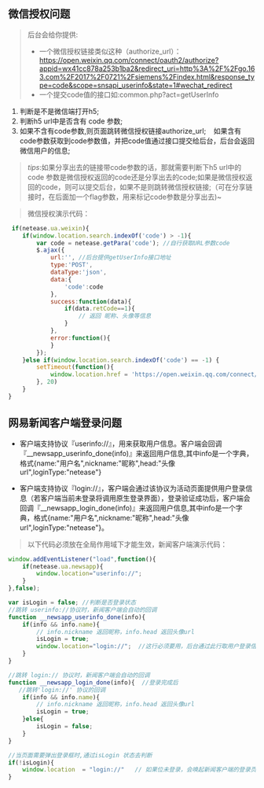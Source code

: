## 微信授权问题
>后台会给你提供:
>* 一个微信授权链接类似这种（authorize_url）：
https://open.weixin.qq.com/connect/oauth2/authorize?appid=wx41cc878a253b1ba2&redirect_uri=http%3A%2F%2Fgo.163.com%2F2017%2F0721%2Fsiemens%2Findex.html&response_type=code&scope=snsapi_userinfo&state=1#wechat_redirect
>* 一个提交code值的接口如:common.php?act=getUserInfo

1. 判断是不是微信端打开h5;
2. 判断h5 url中是否含有 code 参数;
3. 如果不含有code参数,则页面跳转微信授权链接authorize_url;
&nbsp;&nbsp;&nbsp;如果含有code参数获取到code参数值，并把code值通过接口提交给后台，后台会返回微信用户的信息;

>*tips*:如果分享出去的链接带code参数的话，那就需要判断下h5 url中的code 参数是微信授权返回的code还是分享出去的code;如果是微信授权返回的code，则可以提交后台，如果不是则跳转微信授权链接;（可在分享链接时，在后面加一个flag参数，用来标记code参数是分享出去)~

>微信授权演示代码：
```javascript
 if(netease.ua.weixin){ 
    if(window.location.search.indexOf('code') > -1){
        var code = netease.getPara('code'); //自行获取URL参数code
        $.ajax({
            url:'', //后台提供getUserInfo接口地址
            type:'POST',
            dataType:'json',
            data:{
                'code':code
            },
            success:function(data){
                if(data.retCode==1){
                    // 返回 昵称、头像等信息 
                }
            },
            error:function(){
            }
        });
    }else if(window.location.search.indexOf('code') == -1) {
        setTimeout(function(){
            window.location.href = 'https://open.weixin.qq.com/connect/oauth2/authorize?appid=wx41cc878a253b1ba2&redirect_uri=http%3A%2F%2Fgo.163.com%2F2018%2F0115%2FHongKong%2Findex.html&response_type=code&scope=snsapi_userinfo&state=1#wechat_redirect';  // 授权链接后台提供，需要自行替换
        }, 20)
    }
}
```
## 网易新闻客户端登录问题

* 客户端支持协议『userinfo://』，用来获取用户信息。客户端会回调『__newsapp_userinfo_done(info)』来返回用户信息,其中info是一个字典，格式{name:"用户名",nickname:"昵称",head:"头像url",loginType:"netease"}

* 客户端支持协议『login://』，客户端会通过该协议为活动页面提供用户登录信息（若客户端当前未登录将调用原生登录界面），登录验证成功后，客户端会回调『__newsapp_login_done(info)』来返回用户信息,其中info是一个字典，格式{name:"用户名",nickname:"昵称",head:"头像url",loginType:"netease"}。

> 以下代码必须放在全局作用域下才能生效，新闻客户端演示代码：
```javascript
window.addEventListener("load",function(){
    if(netease.ua.newsapp){
        window.location="userinfo://";    
    }
},false);

var isLogin = false; //判断是否登录状态
//跳转 userinfo://协议时，新闻客户端会自动的回调
function __newsapp_userinfo_done(info){         
    if(info && info.name){
        // info.nickname 返回昵称，info.head 返回头像url
        isLogin = true;
        window.location="login://";  //这行必须要用，后台通过此行取用户登录信息  
    }
}

//跳转 login:// 协议时，新闻客户端会自动的回调
function __newsapp_login_done(info){  //登录完成后
   //跳转'login://' 协议的回调
    if(info && info.name){
        // info.nickname 返回昵称，info.head 返回头像url
        isLogin = true;
    }else{
        isLogin = false;
    }
}

//当页面需要弹出登录框时,通过isLogin 状态去判断
if(!isLogin){
    window.location  = "login://"   // 如果位未登录，会唤起新闻客户端的登录页面，登录成功后会自动回调 __newsapp_login_done 函数
}
```






